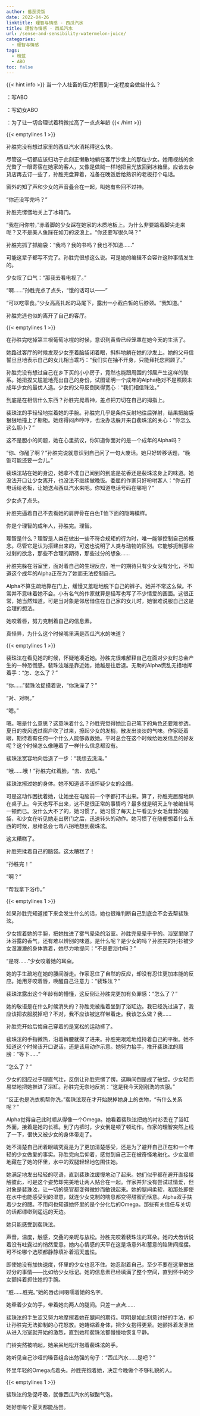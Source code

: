 ```yaml
---
author: 番茄烫饭
date: 2022-04-26
linktitle: 理智与情感 - 西瓜汽水
title: 理智与情感 - 西瓜汽水
url: /sense-and-sensibility-watermelon-juice/
categories:
  - 理智与情感
tags:
  - 粉蓝
  - ABO
toc: false
---
```


{{< hint info >}}
当一个人社畜的压力积蓄到一定程度会做些什么？

：写ABO

：写幼女ABO

：为了让一切合理试着稍微拉高了一点点年龄
{{< /hint >}}

<!--more-->

{{< emptylines 1 >}}

孙胜完没有想过家里的西瓜汽水消耗得这么快。

尽管这一切都应该归功于此刻正懒散地躺在客厅沙发上的那位少女。她用视线的余光瞥了一眼寄宿在她家的客人，又像是做贼一样地把目光放回到冰箱里。应该去杂货店再去订一些了，孙胜完盘算着，准备在晚饭后给熟识的老板打个电话。

窗外的知了声和少女的声音叠合在一起，叫她有些回不过神。

“你还没写完吗？”

孙胜完愣愣地关上了冰箱门。

“我在问你啦，”赤着脚的少女踩在她家的木质地板上。为什么非要踮着脚尖走来呢？又不是美人鱼踩在如刀的波浪上。“你还要写很久吗？”

孙胜完抓了抓脑袋：“我吗？我的书吗？我也不知道……”

可能这辈子都写不完了。孙胜完很想这么说。可是她的编辑不会容许这种事情发生的。

少女叹了口气：“那我去看电视了。”

“啊……”孙胜完点了点头，“饿的话可以——”

“可以吃零食。”少女高高扎起的马尾下，露出一小截白皙的后脖颈。“我知道。”

孙胜完逃也似的离开了自己的客厅。

{{< emptylines 1 >}}

在孙胜完吃掉第三根葡萄冰棍的时候，意识到黄昏已经笼罩在她今天的生活了。

她路过客厅的时候发现少女歪着脑袋闭着眼，斜斜地躺在她的沙发上。她的父母信誓旦旦地表示自己的女儿相当乖巧：“我们实在抽不开身，只能拜托您照顾了。”

孙胜完没有想过自己在乡下买的小小房子，竟然也能跟周围的邻居产生这样的联系。她扭捏又尴尬地亮出自己的身份，试图证明一个成年的Alpha绝对不是照顾未成年少女的最优人选。少女的父母反倒笑得宽心：“我们相信珠泫。”

到底是在相信什么东西？孙胜完晃着神，差点把刀切在自己的拇指上。

裴珠泫的手轻轻地拦着她的手腕。孙胜完几乎是条件反射地往后弹射，结果把脑袋狠狠地撞上了橱柜。她疼得闷声哼哼，也没办法躲开来自裴珠泫的关心：“你怎么这么胆小？”

这不是胆小的问题，她在心里抗议，你知道你面对的是一个成年的Alpha吗？

“你、你醒了啊？”孙胜完说就意识到自己问了一句大废话。她只好转移话题，“晚饭可能还要一会儿。”

裴珠泫站在她的身边，她拿不准自己闻到的到底是花香还是裴珠泫身上的味道。她没法开口让少女离开，也没法不继续做晚饭。委屈的作家只好吩咐客人：“你去打电话给老板，让她送点西瓜汽水来吧。你知道电话号码在哪吧？”

少女点了点头。

孙胜完逼着自己不去看她的肩胛骨在白色T恤下面的隐晦模样。

你是个理智的成年人，孙胜完。理智。

理智是什么？理智是人类在做出一些不符合规矩的行为时，唯一能够控制自己的概念。尽管它是认为搭建出来的，可这也说明了人类与动物的区别。它能够扼制那些过剩的欲念，那些不合理的期待，那些过分的想象……

孙胜完躲在浴室里，面对着自己的生理反应，唯一的期待只有少女没有分化，不知道这个成年的Alpha正在为了她而无法控制自己。

Alpha不算生疏地靠在门上，缓慢又羞耻地脱下自己的裤子。她并不常这么做。不常并不意味着她不会。小有名气的作家就算是描写也写了不少情爱的画面。这很正常，她当然知道。可是当对象是邻居借住在自己家的女儿时，她很难说服自己这是合理的想法。

她咬着唇，努力克制着自己的信息素。

真怪异，为什么这个时候嘴里满是西瓜汽水的味道？

{{< emptylines 1 >}}

裴珠泫在看见她的时候，怀疑地凑近她。孙胜完很难解释自己在面对少女时总会产生的一种恐慌感。裴珠泫越是靠近她，她越是往后退。无助的Alpha慌乱无措地挥着手：“怎、怎么了？”

“你……”裴珠泫捉摸着说，“你洗澡了？”

“对、对啊。”

“嗯。”

嗯。嗯是什么意思？这意味着什么？孙胜完觉得她比自己笔下的角色还要难参透。夏日的夜风透过窗户吹了过来，撩起少女的发梢，散发出淡淡的气味。作家眨着眼，期待着有任何一个什么人能够救救她。平时总会在这个时候给她发信息的好友呢？这个时候怎么像睡着了一样什么信息都没有。

裴珠泫宽容地向后退了一步：“我想去洗澡。”

“哦……哦！”孙胜完红着脸，“去、去吧。”

裴珠泫擦过她的身体。她不知道该不该怀疑少女的企图。

可是这动作困扰着她，让她坐在电脑前一个字都打不出来。算了，孙胜完屈服地趴在桌子上。今天也写不出来，这不是很正常的事情吗？最多就是明天上午被编辑骂一顿而已。没什么大不了的，她习惯了。她习惯了每天上午看见少女毛茸茸的脑袋，和少女在听见她走出房门之后，迅速转头的动作。她习惯了在随便想着什么东西的时候，思绪总会七弯八拐地想到裴珠泫。

这太糟糕了。

孙胜完揉着自己的脑袋。这太糟糕了！

“孙胜完！”

“啊？”

“帮我拿下浴巾。”

{{< emptylines 1 >}}

如果孙胜完知道接下来会发生什么的话，她也很难判断自己到底会不会去帮裴珠泫。

少女捏着她的手腕，把她拉进了雾气晕染的浴室。孙胜完晕晕乎乎的。浴室里除了沐浴露的香气，还有难以辨别的味道。是什么呢？是少女的吗？孙胜完的衬衫被少女湿漉漉的身体靠着，她尽力地提问：“不是要浴巾吗？”

“是呀……”少女咬着她的耳朵。

她的手生疏地在她的腰间游走。作家忍住了自然的反应，却没有忍住更加本能的反应。她用牙咬着唇，唤醒自己注意力：“裴珠泫？”

裴珠泫露出这个年龄有的懵懂，这反倒让孙胜完更加有负罪感：“怎么了？”

她的敬语是在什么时候消失的？孙胜完被推着坐到了浴缸边。我已经洗过澡了，我应该把衣服脱掉吧？不对，我不应该被这样带着走。我该怎么做？我……

孙胜完开始后悔自己穿着的是宽松的运动裤了。

裴珠泫的手指微热，沿着裤腰就摸了进来。孙胜完艰难地维持着自己的平衡。她不知道这个时候该开口说话，还是该用动作示意。她努力抬手，推开裴珠泫的肩膀：“等下……”

“怎么了？”

少女的回应过于理直气壮，反倒让孙胜完愣了愣。这瞬间倒是成了破绽。少女轻而易举地把她推进了浴缸。孙胜完无奈地反抗：“这是我今天刚刚洗的衣服。”

“反正也是洗衣机帮你洗，”裴珠泫现在才开始脱掉她身上的衣物，“有什么关系呢？”

Alpha觉得自己此时顺从得像一个Omega。她看着裴珠泫把她的衬衫丢在了浴缸外面，接着是她的长裤。到了内裤时，少女倒是顿了顿动作。作家的理智突然上线了一下，很快又被少女的身体带走了。

她不清楚自己闭着眼睛究竟是为了更加清楚感受，还是为了避开自己正在和一个年轻的少女做爱的事实。孙胜完向后仰着，感觉到自己正在被奇怪地融化。少女温顺地藏在了她的怀里，水中的双腿轻轻地包围住她。

她满足地发出轻轻的呓语，直到裴珠泫缓慢地动了起来。她们似乎都在避开直接接触彼此，可是这个姿势却完美地让两人贴合在一起。作家并非没有尝试过情爱，但对象是裴珠泫，让一切的感官都变得微妙而敏锐起来。她的腿间柔软，和那处即使在水中也能感受到的湿意，就连少女克制的喘息都变得甜蜜而惬意。Alpha双手扶着少女的腰。不用问也知道她怀里的是个分化后的Omega。那些有关信任与关切的话都缥缈到遥远的天边。

她只能感受到裴珠泫。

声音，温度，触感，交叠的亲昵与放松。孙胜完咬着裴珠泫的耳朵。她的犬齿诉说着没有吐露过的悄然爱意。她内心情感的天平在这是场意外和蓄意的陷阱间摇摆。可不论哪个选项都静静填补着滔天羞怯。

即使她没有加快速度，怀里的少女也忍不住。她忍耐着自己，至少不要在这里做出过分的事情——比如给少女标记。她的信息素已经填满了整个空间，直到怀中的少女颤抖着抓住她的手腕。

“胜……胜完。”她的唇齿间嗫嚅着她的名字。

她牵着少女的手，带着她向两人的腿间。只差一点点……

裴珠泫的手生涩又努力地摩擦着她在腿间的期待。明明是如此刻意讨好的手法，却让孙胜完无法抑制的心花怒放。她蜷缩着身体，把少女抱得更紧。她颤抖着发泄出从进入浴室就开始的激烈，直到她和裴珠泫都慢慢地恢复平静。

门铃突然被响起，她呆呆地松开抱着裴珠泫的手。

她听见自己沙哑的嗓音组合出勉强的句子：“西瓜汽水……是吧？”

怀里年轻的Omega点着头。孙胜完抱着她，决定今晚做个不够礼貌的人。

{{< emptylines 1 >}}

裴珠泫的急促呼吸，就像西瓜汽水的碳酸气泡。

她好想每个夏天都能品尝。
